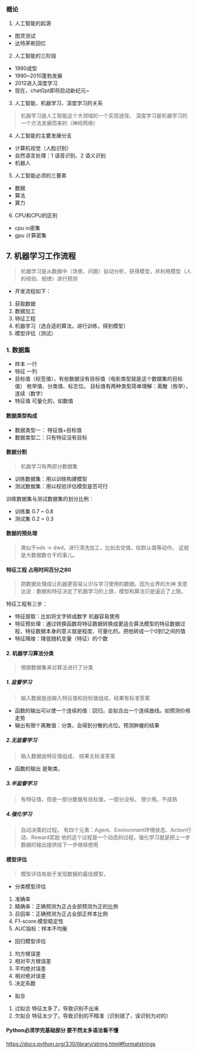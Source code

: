 ### 概论
1. 人工智能的起源
- 图灵测试
- 达特茅斯回忆
2. 人工智能的三阶段
- 1980成型
- 1990~2010蓬勃发展
- 2012进入深度学习
- 现在，chatGpt即将启动新纪元~
3. 人工智能、机器学习、深度学习的关系
> 机器学习是人工智能这个大领域的一个实现途径、 深度学习是机器学习的一个方法发展而来的（神经网络）

4. 人工智能的主要发展分支
- 计算机视觉（人脸识别）
- 自然语言处理：1 语音识别、2 语义识别
- 机器人

5. 人工智能必须的三要素
- 数据
- 算法
- 算力

6. CPU和CPU的区别
- cpu io密集
- gpu 计算密集


## 7. 机器学习工作流程
> 机器学习是从数据中（场景、问题）自动分析，获得模型，并利用模型（人的经验、规律）进行预测

- 开发流程如下：
1. 获取数据
2. 数据加工
3. 特征工程
4. 机器学习（选合适的算法，进行训练，得到模型）
5. 模型评估（测试）

### 1. 数据集
- 样本 一行
- 特征 一列
- 目标值（标签值），有些数据没有目标值（电影类型就是这个数据集的目标值） 枚举值、分类值、标志位。 目标值有两种类型简单理解：离散（枚举），连续（数字）
- 特征值 可量化的，如数值
#### 数据类型构成
- 数据类型一： 特征值+目标值
- 数据类型二：只有特征没有目标

#### 数据分割
> 机器学习有两部分数据集  

- 训练数据集：用以训练构建模型
- 测试数据集：用以校验评估模型是否可行

训练数据集与测试数据集的划分比例：
- 训练集 0.7 ~ 0.8
- 测试集 0.2 ~ 0.3


#### 数据的预处理
> 类似于ods -> dwd，进行清洗加工，比如去空值，给默认值等动作。 这就是大数据数仓干的事儿。

#### 特征工程 占用时间百分之80
> 把数据处理成让机器更容易认识与学习使用的数据。因为业界的大神 吴恩达说：数据和特征决定了机器学习的上限，模型和算法只是逼近了上限。

特征工程有三步：
- 特征提取：比如将文字转成数字 机器容易使用
- 特征预处理：通过转换函数将特征数据转换成更适合算法模型的特征数据过程，特征数据本身的意义就是程度、可量化的。把他转成一个0到1之间的值
- 特征降维：降低随机变量（特征）的个数

#### 2. 机器学习算法分类
> 根据数据集来对算法进行了分类

##### 1. 监督学习
> 输入数据是由输入特征值和目标值组成，结果有标准答案

- 函数的输出可以使一个连续的值：回归，会拟合出一个连续曲线。如预测价格走势
- 输出有限个离散值：分类，会得到分散的点位。预测肿瘤的结果


##### 2.无监督学习
> 输入数据由特征值组成， 结果无标准答案
- 函数的输出 是聚类。

##### 3.半监督学习
> 有特征值，但是一部分数据有目标值，一部分没有。 很少用。不成熟


##### 4.强化学习
> 自动决策的过程。 有四个元素：Agent、Environment环境状态、Action行动、Reward奖励
> 他的这个过程是一个动态的过程，强化学习就是把上一步数据的输出提供给下一步继续使用

#### 模型评估
> 模型评估有助于发现数据的最佳模型，

- 分类模型评估
1. 准确率
2. 精确率：正确预测为正占全部预测为正的比例
3. 召回率：正确预测为正占全部正样本比例
4. F1-score:模型稳定性
5. AUC指标：样本不均衡

- 回归模型评估
1. 均方根误差
2. 相对平方根误差
3. 平均绝对误差
4. 相对绝对误差
5. 决定系数

- 拟合
1. 过拟合 特征太多了，导致识别不出来
2. 欠拟合 特征太少了，导致识别的不精准（识别错了，误识别为对的）


#### Python必须学完基础部分 要不然太多语法看不懂
https://docs.python.org/3.10/library/string.html#formatstrings